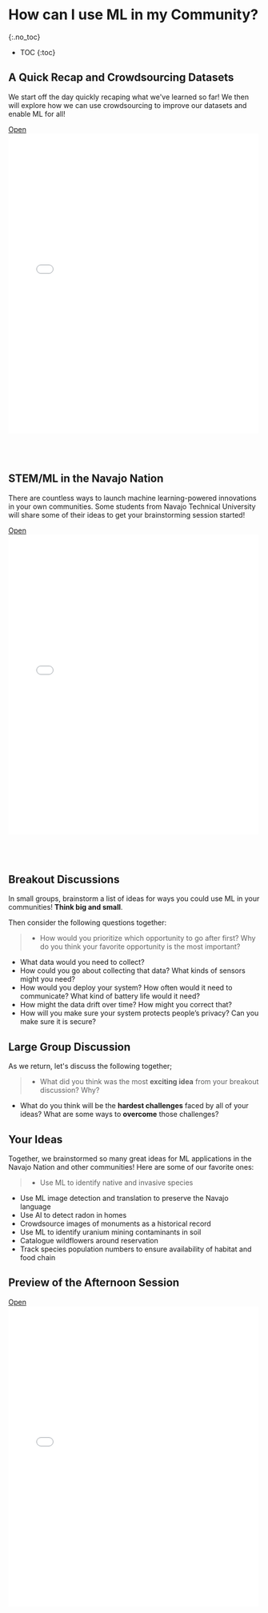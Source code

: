 # How can I use ML in my Community?
{:.no_toc}

* TOC
{:toc}

## A Quick Recap and Crowdsourcing Datasets
We start off the day quickly recaping what we've learned so far! We then will explore how we can use crowdsourcing to improve our datasets and enable ML for all!

<a class="d-block mb-1 small text-end text-muted" href="{{'/schedule/3/community/commonVoice.pdf' | relative_url }}" target="_blank">
    Open
    <i class="fas fa-external-link-alt ms-1"></i>
</a>
<div class="border border-1 border-dark ratio ratio-85x110 mt-1">
    <iframe id="pdf-js-viewer" src="{{ site.baseurl }}/web/viewer.html?file={{'/schedule/3/community/commonVoice.pdf' | relative_url }}" title="webviewer" frameborder="0" width="500" height="600"></iframe>
</div>

<br><br>

## STEM/ML in the Navajo Nation
There are countless ways to launch machine learning-powered innovations in your own communities.  Some students from Navajo Technical University will share some of their ideas to get your brainstorming session started!

<a class="d-block mb-1 small text-end text-muted" href="{{'/schedule/3/community/ml.pdf' | relative_url }}" target="_blank">
    Open
    <i class="fas fa-external-link-alt ms-1"></i>
</a>
<div class="border border-1 border-dark ratio ratio-85x110 mt-1">
    <iframe id="pdf-js-viewer" src="{{ site.baseurl }}/web/viewer.html?file={{'/schedule/3/community/ml.pdf' | relative_url }}" title="webviewer" frameborder="0" width="500" height="600"></iframe>
</div>

<br><br>

## Breakout Discussions
<div class="message">
In small groups, brainstorm a list of ideas for ways you could use ML in your communities!  <b>Think big and small</b>.
</div>

Then consider the following questions together:
>+ How would you prioritize which opportunity to go after first? Why do you think your favorite opportunity is the most important?
+ What data would you need to collect?
+ How could you go about collecting that data? What kinds of sensors might you need?
+ How would you deploy your system? How often would it need to communicate? What kind of battery life would it need?
+ How might the data drift over time? How might you correct that?
+ How will you make sure your system protects people’s privacy? Can you make sure it is secure?

## Large Group Discussion
As we return, let's discuss the following together;
>+ What did you think was the most **exciting idea** from your breakout discussion? Why?
+ What do you think will be the **hardest challenges** faced by all of your ideas? What are some ways to **overcome** those challenges?

## Your Ideas
Together, we brainstormed so many great ideas for ML applications in the Navajo Nation and other communities!  Here are some of our favorite ones:

>- Use ML to identify native and invasive species
- Use ML image detection and translation to preserve the Navajo language
- Use AI to detect radon in homes
- Crowdsource images of monuments as a historical record
- Use ML to identify uranium mining contaminants in soil
- Catalogue wildflowers around reservation
- Track species population numbers to ensure availability of habitat and food chain

## Preview of the Afternoon Session

<a class="d-block mb-1 small text-end text-muted" href="{{'/schedule/3/community/preview.pdf' | relative_url }}" target="_blank">
    Open
    <i class="fas fa-external-link-alt ms-1"></i>
</a>
<div class="border border-1 border-dark ratio ratio-85x110 mt-1">
    <iframe id="pdf-js-viewer" src="{{ site.baseurl }}/web/viewer.html?file={{'/schedule/3/community/preview.pdf' | relative_url }}" title="webviewer" frameborder="0" width="500" height="600"></iframe>
</div>

<br><br>